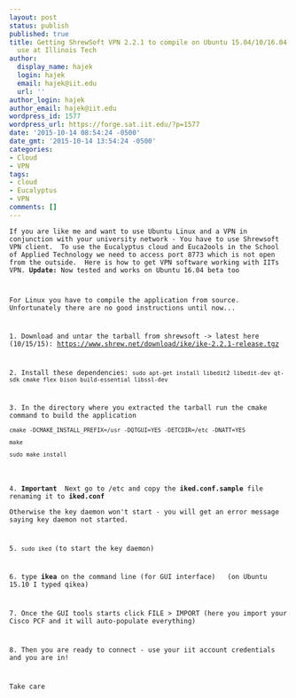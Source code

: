 ```yaml
---
layout: post
status: publish
published: true
title: Getting ShrewSoft VPN 2.2.1 to compile on Ubuntu 15.04/10/16.04 for
  use at Illinois Tech
author:
  display_name: hajek
  login: hajek
  email: hajek@iit.edu
  url: ''
author_login: hajek
author_email: hajek@iit.edu
wordpress_id: 1577
wordpress_url: https://forge.sat.iit.edu/?p=1577
date: '2015-10-14 08:54:24 -0500'
date_gmt: '2015-10-14 13:54:24 -0500'
categories:
- Cloud
- VPN
tags:
- cloud
- Eucalyptus
- VPN
comments: []
---
```

<p><code>If you are like me and want to use Ubuntu Linux and a VPN in conjunction with your university network - You have to use Shrewsoft VPN client.  To use the Eucalyptus cloud and Euca2ools in the School of Applied Technology we need to access port 8773 which is not open from the outside.  Here is how to get VPN software working with IITs VPN. <strong>Update:</strong> Now tested and works on Ubuntu 16.04 beta too</p>
<p>For Linux you have to compile the application from source.   Unfortunately there are no good instructions until now...</p>
<p>1. Download and untar the tarball from shrewsoft -> latest here (10/15/15): <a href="https://www.shrew.net/download/ike/ike-2.2.1-release.tgz">https://www.shrew.net/download/ike/ike-2.2.1-release.tgz</a></p>
<p>2. Install these dependencies: <code>sudo apt-get install libedit2 libedit-dev qt-sdk cmake flex bison build-essential libssl-dev</code></p>
<p>3. In the directory where you extracted the tarball run the cmake command to build the application<br />
<code>cmake -DCMAKE_INSTALL_PREFIX=/usr -DQTGUI=YES -DETCDIR=/etc -DNATT=YES<br />
make<br />
sudo make install<br />
</code></p>
<p>4. <strong>Important</strong>  Next go to /etc and copy the <strong>iked.conf.sample</strong> file renaming it to <strong>iked.conf</strong><br />
Otherwise the key daemon won't start - you will get an error message saying key daemon not started.</p>
<p>5. <code>sudo iked </code>(to start the key daemon)</p>
<p>6. type <strong>ikea</strong> on the command line (for GUI interface)   (on Ubuntu 15.10 I typed qikea)</p>
<p>7. Once the GUI tools starts click FILE > IMPORT (here you import your Cisco PCF and it will auto-populate everything)</p>
<p>8. Then you are ready to connect - use your iit account credentials and you are in!</p>
<p>Take care</p>
